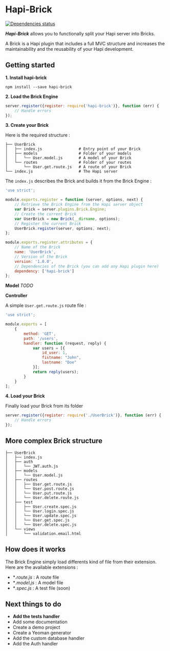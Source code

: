 # Hapi-Brick

[![Dependencies status](https://david-dm.org/caligone/hapi-brick.svg)](https://david-dm.org/caligone/hapi-brick)

***Hapi-Brick*** allows you to functionally split your Hapi server into Bricks.

A Brick is a Hapi plugin that includes a full MVC structure and increases the maintainability and the reusability of your Hapi development.


## Getting started

**1. Install hapi-brick**

```
npm install --save hapi-brick
```

**2. Load the Brick Engine**
```js
server.register({register: require('hapi-brick')}, function (err) {
    // Handle errors
});
```

**3. Create your Brick**

Here is the required structure :
```
├── UserBrick
│   ├── index.js                # Entry point of your Brick
│   ├── models                  # Folder of your models
│   │   └── User.model.js       # A model of your Brick
│   └── routes                  # Folder of your routes
│       └── User.get.route.js   # A route of your Brick
└── index.js                    # The Hapi server
```

The `index.js` describes the Brick and builds it from the Brick Engine :
```js
'use strict';

module.exports.register = function (server, options, next) {
    // Retrieve the Brick Engine from the Hapi server object
    var Brick = server.plugins.Brick.Engine;
    // Create the current Brick
    var UserBrick = new Brick(__dirname, options);
    // Register the current Brick
    UserBrick.register(server, options, next);
};

module.exports.register.attributes = {
    // Name of the Brick
    name: 'UserBrick',
    // Version of the Brick
    version: '1.0.0',
    // Dependencies of the Brick (you can add any Hapi plugin here)
    dependency: ['hapi-brick']
};
```

**Model**
*TODO*

**Controller**


A simple `User.get.route.js` route file :
```js
'use strict';

module.exports = [
    {
        method: 'GET',
        path: '/users',
        handler: function (request, reply) {
            var users = [{
                id_user: 1,
                fistname: "John",
                lastname: "Doe"
            }];
            return reply(users);
        }
    }
];
```
**4. Load your Brick**

Finally load your Brick from its folder
```js
server.register({register: require('./UserBrick')}, function (err) {
    // Handle errors
});
```


## More complex Brick structure

```
├── UserBrick
│   ├── index.js
│   ├── auth
│   │   └── JWT.auth.js
│   ├── models
│   │   └── User.model.js
│   ├── routes
│   │   ├── User.get.route.js
│   │   └── User.post.route.js
│   │   └── User.put.route.js
│   │   └── User.delete.route.js
│   ├── test
│   │   ├── User.create.spec.js
│   │   └── User.login.spec.js
│   │   └── User.update.spec.js
│   │   └── User.get.spec.js
│   │   └── User.delete.spec.js
│   └── views
│       └── validation.email.html
```

## How does it works

The Brick Engine simply load differents kind of file from their extension. Here are the available extensions :
* **.route.js* : A route file
* **.model.js* : A model file
* **.spec.js* : A test file (soon)

## Next things to do

* **Add the tests handler**
* Add some documentation
* Create a demo project
* Create a Yeoman generator
* Add the custom database handler
* Add the Auth handler
